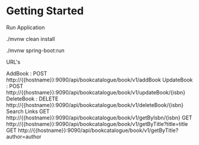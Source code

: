 # Getting Started

Run Application 

./mvnw clean install

./mvnw spring-boot:run

URL's

AddBook : POST http://{{hostname}}:9090/api/bookcatalogue/book/v1/addBook
UpdateBook : POST http://{{hostname}}:9090/api/bookcatalogue/book/v1/updateBook/{isbn}
DeleteBook : DELETE http://{{hostname}}:9090/api/bookcatalogue/book/v1/deleteBook/{isbn}
Search Links
 GET http://{{hostname}}:9090/api/bookcatalogue/book/v1/getByIsbn/{isbn}
 GET http://{{hostname}}:9090/api/bookcatalogue/book/v1/getByTitle?title=title
 GET http://{{hostname}}:9090/api/bookcatalogue/book/v1/getByTitle?author=author